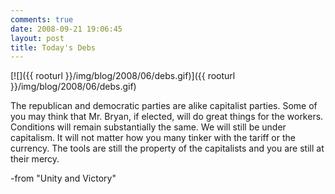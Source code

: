 ```yaml
---
comments: true
date: 2008-09-21 19:06:45
layout: post
title: Today's Debs
---
```


[![]({{ rooturl }}/img/blog/2008/06/debs.gif)]({{ rooturl }}/img/blog/2008/06/debs.gif)

The republican and democratic parties are alike capitalist parties. Some of you may think that Mr. Bryan, if elected, will do great things for the workers. Conditions will remain substantially the same. We will still be under capitalism. It will not matter how you many tinker with the tariff or the currency. The tools are still the property of the capitalists and you are still at their mercy.

-from "Unity and Victory"
